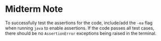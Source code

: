 # Midterm Note

To successfully test the assertions for the code, include/add the `-ea` flag when running `java` to enable assertions. If the code passes all test cases, there should be no `AssertionError` exceptions being raised in the terminal.
